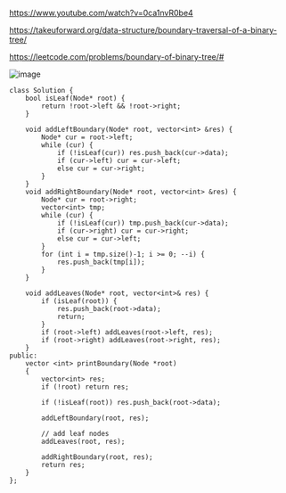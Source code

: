 https://www.youtube.com/watch?v=0ca1nvR0be4

https://takeuforward.org/data-structure/boundary-traversal-of-a-binary-tree/

https://leetcode.com/problems/boundary-of-binary-tree/#

![image](https://user-images.githubusercontent.com/53824950/158368683-f069af23-ebea-4995-8da9-1e1b72ec7183.png)


```
class Solution {
    bool isLeaf(Node* root) {
        return !root->left && !root->right;
    }
    
    void addLeftBoundary(Node* root, vector<int> &res) {
        Node* cur = root->left;
        while (cur) {
            if (!isLeaf(cur)) res.push_back(cur->data);
            if (cur->left) cur = cur->left;
            else cur = cur->right;
        }
    }
    void addRightBoundary(Node* root, vector<int> &res) {
        Node* cur = root->right;
        vector<int> tmp;
        while (cur) {
            if (!isLeaf(cur)) tmp.push_back(cur->data);
            if (cur->right) cur = cur->right;
            else cur = cur->left;
        }
        for (int i = tmp.size()-1; i >= 0; --i) {
            res.push_back(tmp[i]);
        }
    }
    
    void addLeaves(Node* root, vector<int>& res) {
        if (isLeaf(root)) {
            res.push_back(root->data);
            return;
        }
        if (root->left) addLeaves(root->left, res);
        if (root->right) addLeaves(root->right, res);
    }
public:
    vector <int> printBoundary(Node *root)
    {
        vector<int> res;
        if (!root) return res;

        if (!isLeaf(root)) res.push_back(root->data);

        addLeftBoundary(root, res); 
        
        // add leaf nodes
        addLeaves(root, res);

        addRightBoundary(root, res); 
        return res;
    }
};
```
